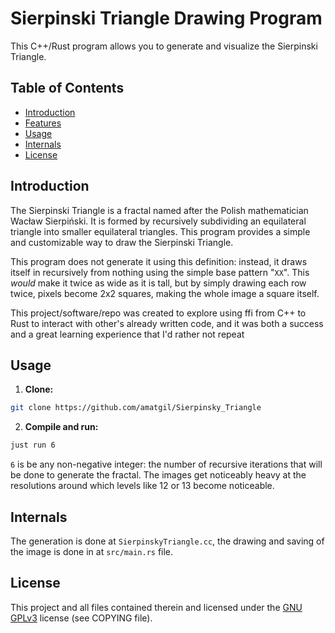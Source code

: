 # Sierpinski Triangle Drawing Program

This C++/Rust program allows you to generate and visualize the Sierpinski Triangle.

## Table of Contents

- [Introduction](#introduction)
- [Features](#features)
- [Usage](#usage)
- [Internals](#internals)
- [License](#license)

## Introduction

The Sierpinski Triangle is a fractal named after the Polish mathematician Wacław Sierpiński. It
is formed by recursively subdividing an equilateral triangle into smaller equilateral triangles.
This program provides a simple and customizable way to draw the Sierpinski Triangle.

This program does not generate it using this definition: instead, it draws itself in recursively
from nothing using the simple base pattern "`XX`". This _would_ make it twice as wide as it is
tall, but by simply drawing each row twice, pixels become 2x2 squares, making the whole image
a square itself.

This project/software/repo was created to explore using ffi from C++ to Rust to interact with
other's already written code, and it was both a success and a great learning experience that I'd
rather not repeat

## Usage

1. **Clone:**

```bash
git clone https://github.com/amatgil/Sierpinsky_Triangle
```

2. **Compile and run:**

```bash
just run 6
```
`6` is be any non-negative integer: the number of recursive iterations that will be done to generate
the fractal. The images get noticeably heavy at the resolutions around which levels like 12 or 13 
become noticeable.

## Internals

The generation is done at `SierpinskyTriangle.cc`, the drawing and saving of the image
is done in at `src/main.rs` file.

## License

This project and all files contained therein and licensed under the
[GNU GPLv3](https://www.gnu.org/licenses/gpl-3.0.txt) license (see COPYING file).
